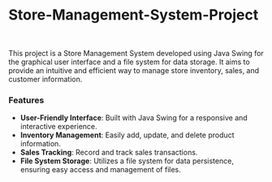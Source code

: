 # Store-Management-System-Project
<br>
<p>This project is a Store Management System developed using Java Swing for the graphical user interface and a file system for data storage. It aims to provide an intuitive and efficient way to manage store inventory, sales, and customer information.</p>
<h3>Features</h3>
<ul>
        <li><strong>User-Friendly Interface</strong>: Built with Java Swing for a responsive and interactive experience.</li>
        <li><strong>Inventory Management</strong>: Easily add, update, and delete product information.</li>
        <li><strong>Sales Tracking</strong>: Record and track sales transactions.</li>
        <li><strong>File System Storage</strong>: Utilizes a file system for data persistence, ensuring easy access and management of files.</li>
    </ul>

